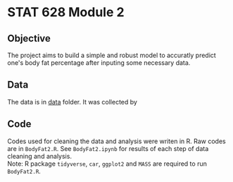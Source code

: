 # STAT 628 Module 2

## Objective  
The project aims to build a simple and robust model to accuratly predict one's body fat percentage after inputing some necessary data.


## Data  
The data is in [data](https://github.com/JumpyJumpy/stat628-module2/tree/master/data) folder. It was collected by


## Code  
Codes used for cleaning the data and analysis were writen in R. Raw codes are in `BodyFat2.R`. See `BodyFat2.ipynb` for results of each step of data cleaning and analysis.   
Note: R package `tidyverse`, `car`, `ggplot2` and `MASS` are required to run `BodyFat2.R`.
